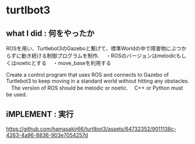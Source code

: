 # turtlbot3

## what I did : 何をやったか
ROSを用い、Turtlebot3のGazeboと繋げて、標準Worldの中で障害物にぶつからずに動き続ける制御プログラムを制作.
　・ROSのバージョンはmelodicもしくはnoeticとする
　・move_baseを利用する

 Create a control program that uses ROS and connects to Gazebo of Turtlebot3 to keep moving in a standard world without hitting any obstacles.
　The version of ROS should be melodic or noetic.
　C++ or Python must be used.

 ## iMPLEMENT : 実行
 
https://github.com/hamasakir66/turtlbot3/assets/64732352/9011138c-4263-4a96-8836-903e7054257d


